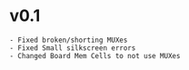 # v0.1
    - Fixed broken/shorting MUXes
    - Fixed Small silkscreen errors
    - Changed Board Mem Cells to not use MUXes
